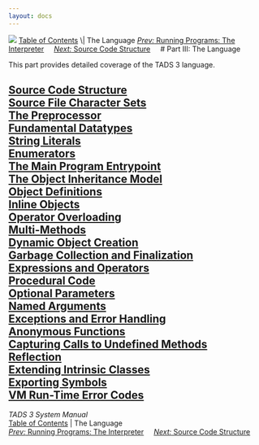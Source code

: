 ```yaml
---
layout: docs
---
```



<img src="topbar.jpg" data-border="0" />
<a href="toc.html" class="nav">Table of Contents</a> \| The Language  
<span class="navnp"><a href="terp.html" class="nav"><em>Prev:</em> Running Programs: The
Interpreter</a>    
<a href="progstru.html" class="nav"><em>Next:</em> Source Code
Structure</a>     </span>
# Part III: The Language

This part provides detailed coverage of the TADS 3 language.



[Source Code Structure](progstru.html)  
[Source File Character Sets](charmap.html)  
[The Preprocessor](preproc.html)  
[Fundamental Datatypes](types.html)  
[String Literals](strlit.html)  
[Enumerators](enum.html)  
[The Main Program Entrypoint](startup.html)  
[The Object Inheritance Model](inherit.html)  
[Object Definitions](objdef.html)  
[Inline Objects](inlineobj.html)  
[Operator Overloading](opoverload.html)  
[Multi-Methods](multmeth.html)  
[Dynamic Object Creation](dynobj.html)  
[Garbage Collection and Finalization](gc.html)  
[Expressions and Operators](expr.html)  
[Procedural Code](proccode.html)  
[Optional Parameters](optparams.html)  
[Named Arguments](namedargs.html)  
[Exceptions and Error Handling](except.html)  
[Anonymous Functions](anonfn.html)  
[Capturing Calls to Undefined Methods](undef.html)  
[Reflection](reflect.html)  
[Extending Intrinsic Classes](icext.html)  
[Exporting Symbols](export.html)  
[VM Run-Time Error Codes](errmsg.html)  
------------------------------------------------------------------------



*TADS 3 System Manual*  
<a href="toc.html" class="nav">Table of Contents</a> \| The Language  
<span class="navnp"><a href="terp.html" class="nav"><em>Prev:</em> Running Programs: The
Interpreter</a>    
<a href="progstru.html" class="nav"><em>Next:</em> Source Code
Structure</a>     </span>


